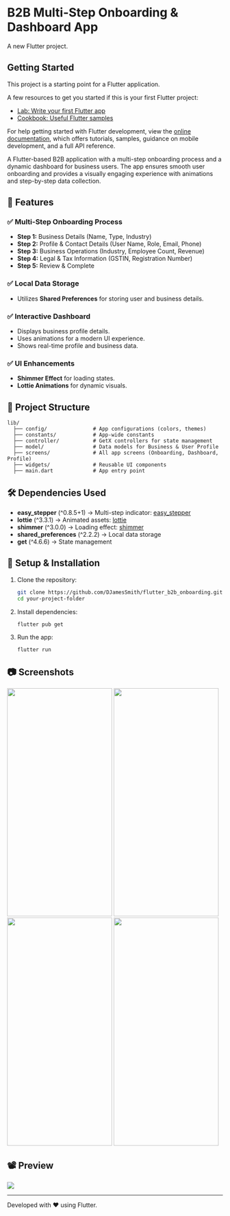 # B2B Multi-Step Onboarding & Dashboard App

A new Flutter project.

## Getting Started

This project is a starting point for a Flutter application.

A few resources to get you started if this is your first Flutter project:

- [Lab: Write your first Flutter app](https://docs.flutter.dev/get-started/codelab)
- [Cookbook: Useful Flutter samples](https://docs.flutter.dev/cookbook)

For help getting started with Flutter development, view the
[online documentation](https://docs.flutter.dev/), which offers tutorials,
samples, guidance on mobile development, and a full API reference.

A Flutter-based B2B application with a multi-step onboarding process and a dynamic dashboard for
business users. The app ensures smooth user onboarding and provides a visually engaging experience
with animations and step-by-step data collection.

## 📌 Features

### ✅ Multi-Step Onboarding Process

- **Step 1:** Business Details (Name, Type, Industry)
- **Step 2:** Profile & Contact Details (User Name, Role, Email, Phone)
- **Step 3:** Business Operations (Industry, Employee Count, Revenue)
- **Step 4:** Legal & Tax Information (GSTIN, Registration Number)
- **Step 5:** Review & Complete

### ✅ Local Data Storage

- Utilizes **Shared Preferences** for storing user and business details.

### ✅ Interactive Dashboard

- Displays business profile details.
- Uses animations for a modern UI experience.
- Shows real-time profile and business data.

### ✅ UI Enhancements

- **Shimmer Effect** for loading states.
- **Lottie Animations** for dynamic visuals.

## 📂 Project Structure

```
lib/
  ├── config/               # App configurations (colors, themes)
  ├── constants/            # App-wide constants
  ├── controller/           # GetX controllers for state management
  ├── model/                # Data models for Business & User Profile
  ├── screens/              # All app screens (Onboarding, Dashboard, Profile)
  ├── widgets/              # Reusable UI components
  ├── main.dart             # App entry point
```

## 🛠 Dependencies Used

- **easy_stepper** (^0.8.5+1) → Multi-step
  indicator: [easy_stepper](https://pub.dev/packages/easy_stepper)
- **lottie** (^3.3.1) → Animated assets: [lottie](https://pub.dev/packages/lottie)
- **shimmer** (^3.0.0) → Loading effect: [shimmer](https://pub.dev/packages/shimmer)
- **shared_preferences** (^2.2.2) → Local data storage
- **get** (^4.6.6) → State management

## 🚀 Setup & Installation

1. Clone the repository:
   ```sh
   git clone https://github.com/DJamesSmith/flutter_b2b_onboarding.git
   cd your-project-folder
   ```
2. Install dependencies:
   ```sh
   flutter pub get
   ```
3. Run the app:
   ```sh
   flutter run
   ```

## 📷 Screenshots

<img src="https://github.com/user-attachments/assets/7a4eafbe-59ba-4203-b822-c5c83169ed68" width="245" height="533" />
<img src="https://github.com/user-attachments/assets/b660db23-9d88-4c94-98e9-35084b9334b1" width="245" height="533" />
<img src="https://github.com/user-attachments/assets/50b5d399-9c8b-4015-967d-b12b8bc945c4" width="245" height="533" />
<img src="https://github.com/user-attachments/assets/1f1ad0be-e42b-49fb-b952-2581b8ce535b" width="245" height="533" />

## 📽️ Preview

![](https://github.com/user-attachments/assets/d461d58f-1a97-4ab9-80f4-1a0da5818252)

---

Developed with ❤️ using Flutter.

